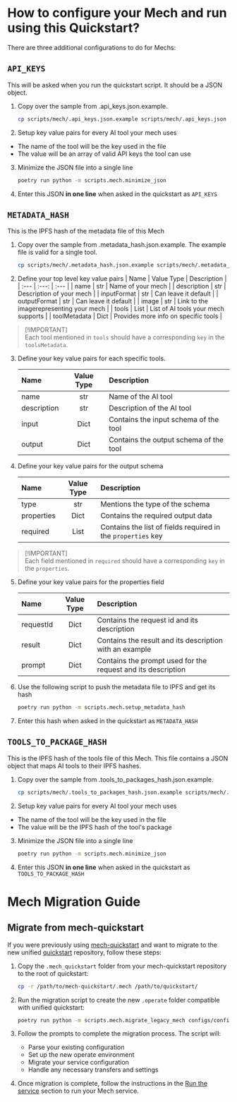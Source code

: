 # How to configure your Mech and run using this Quickstart?

There are three additional configurations to do for Mechs:

## `API_KEYS`
This will be asked when you run the quickstart script. It should be a JSON object.
1. Copy over the sample from .api_keys.json.example.

    ```sh
    cp scripts/mech/.api_keys.json.example scripts/mech/.api_keys.json
    ```

2. Setup key value pairs for every AI tool your mech uses
- The name of the tool will be the key used in the file
- The value will be an array of valid API keys the tool can use

3. Minimize the JSON file into a single line

   ```sh
   poetry run python -m scripts.mech.minimize_json
   ```

4. Enter this JSON **in one line** when asked in the quickstart as `API_KEYS`

## `METADATA_HASH`
This is the IPFS hash of the metadata file of this Mech
1.  Copy over the sample from .metadata_hash.json.example. The example file is valid for a single tool.

    ```sh
    cp scripts/mech/.metadata_hash.json.example scripts/mech/.metadata_hash.json
    ```

2.  Define your top level key value pairs
    | Name | Value Type | Description |
    | :--- | :---: | :--- |
    | name | str | Name of your mech |
    | description | str | Description of your mech |
    | inputFormat | str | Can leave it default |
    | outputFormat | str | Can leave it default |
    | image | str | Link to the imagerepresenting your mech |
    | tools | List | List of AI tools your mech supports |
    | toolMetadata | Dict | Provides more info on specific tools |

> [!IMPORTANT] \
> Each tool mentioned in `tools` should have a corresponding `key` in the `toolsMetadata`.

3.  Define your key value pairs for each specific tools.

    | Name         | Value Type | Description                             |
    | :----------- | :--------: | :-------------------------------------- |
    | name         |    str     | Name of the AI tool                     |
    | description  |    str     | Description of the AI tool              |
    | input        |    Dict    | Contains the input schema of the tool   |
    | output       |    Dict    | Contains the output schema of the tool  |

4.  Define your key value pairs for the output schema

    | Name       | Value Type | Description                                                  |
    | :--------- | :--------: | :----------------------------------------------------------- |
    | type       |    str     | Mentions the type of the schema                              |
    | properties |    Dict    | Contains the required output data                            |
    | required   |    List    | Contains the list of fields required in the `properties` key |

> [!IMPORTANT] \
> Each field mentioned in `required` should have a corresponding `key` in the `properties`.

5.  Define your key value pairs for the properties field

    | Name      | Value Type | Description                                                   |
    | :-------- | :--------: | :------------------------------------------------------------ |
    | requestId |    Dict    | Contains the request id and its description                  |
    | result    |    Dict    | Contains the result and its description with an example      |
    | prompt    |    Dict    | Contains the prompt used for the request and its description |

6. Use the following script to push the metadata file to IPFS and get its hash

    ```sh
    poetry run python -m scripts.mech.setup_metadata_hash
    ```

7. Enter this hash when asked in the quickstart as `METADATA_HASH`

## `TOOLS_TO_PACKAGE_HASH`
This is the IPFS hash of the tools file of this Mech. This file contains a JSON object that maps AI tools to their IPFS hashes.
1.  Copy over the sample from .tools_to_packages_hash.json.example.

    ```sh
    cp scripts/mech/.tools_to_packages_hash.json.example scripts/mech/.tools_to_packages_hash.json
    ```

2. Setup key value pairs for every AI tool your mech uses
- The name of the tool will be the key used in the file
- The value will be the IPFS hash of the tool's package

3. Minimize the JSON file into a single line

   ```sh
   poetry run python -m scripts.mech.minimize_json
   ```

4. Enter this JSON **in one line** when asked in the quickstart as `TOOLS_TO_PACKAGE_HASH`

# Mech Migration Guide

## Migrate from mech-quickstart

If you were previously using [mech-quickstart](https://github.com/valory-xyz/mech-quickstart) and want to migrate to the new unified [quickstart](https://github.com/valory-xyz/quickstart) repository, follow these steps:

1. Copy the `.mech_quickstart` folder from your mech-quickstart repository to the root of quickstart:

    ```bash
    cp -r /path/to/mech-quickstart/.mech /path/to/quickstart/
    ```

2. Run the migration script to create the new `.operate` folder compatible with unified quickstart:

    ```bash
    poetry run python -m scripts.mech.migrate_legacy_mech configs/config_mech.json
    ```

3. Follow the prompts to complete the migration process. The script will:
   - Parse your existing configuration
   - Set up the new operate environment
   - Migrate your service configuration
   - Handle any necessary transfers and settings

4. Once migration is complete, follow the instructions in the [Run the service](https://github.com/valory-xyz/quickstart#run-the-service) section to run your Mech service.
